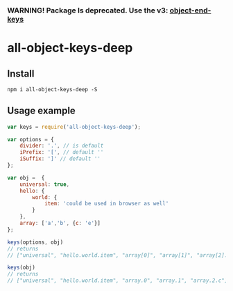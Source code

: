 ### WARNING! Package Is deprecated. Use the v3: [object-end-keys](https://github.com/padurets/object-end-keys)

# all-object-keys-deep

## Install

`npm i all-object-keys-deep -S`

## Usage example

```js
var keys = require('all-object-keys-deep');

var options = {
    divider: '.', // is default
    iPrefix: '[', // default ''
    iSuffix: ']' // default ''
};

var obj =  {
    universal: true,
    hello: {
        world: {
            item: 'could be used in browser as well'
        }
    },
    array: ['a','b', {c: 'e'}]
};

keys(options, obj)
// returns
// ["universal", "hello.world.item", "array[0]", "array[1]", "array[2].c"]

keys(obj)
// returns
// ["universal", "hello.world.item", "array.0", "array.1", "array.2.c"]

```